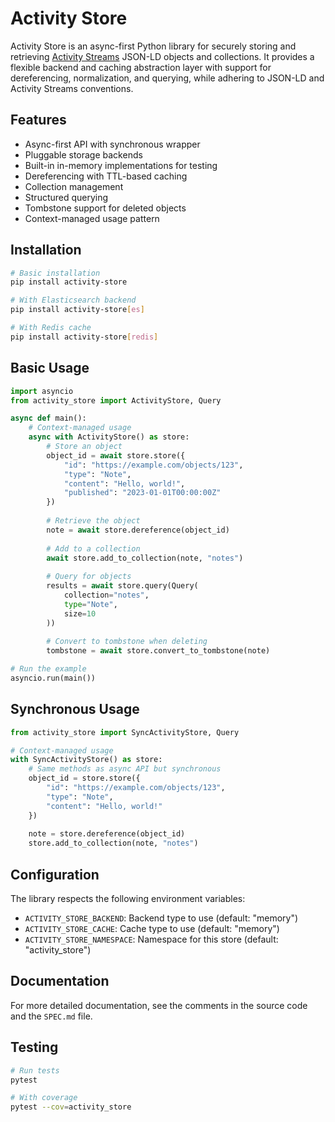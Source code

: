 # Activity Store

Activity Store is an async-first Python library for securely storing and retrieving [Activity Streams](https://www.w3.org/ns/activitystreams) JSON-LD objects and collections. It provides a flexible backend and caching abstraction layer with support for dereferencing, normalization, and querying, while adhering to JSON-LD and Activity Streams conventions.

## Features

- Async-first API with synchronous wrapper
- Pluggable storage backends
- Built-in in-memory implementations for testing
- Dereferencing with TTL-based caching
- Collection management
- Structured querying
- Tombstone support for deleted objects
- Context-managed usage pattern

## Installation

```bash
# Basic installation
pip install activity-store

# With Elasticsearch backend
pip install activity-store[es]

# With Redis cache
pip install activity-store[redis]
```

## Basic Usage

```python
import asyncio
from activity_store import ActivityStore, Query

async def main():
    # Context-managed usage
    async with ActivityStore() as store:
        # Store an object
        object_id = await store.store({
            "id": "https://example.com/objects/123",
            "type": "Note",
            "content": "Hello, world!",
            "published": "2023-01-01T00:00:00Z"
        })
        
        # Retrieve the object
        note = await store.dereference(object_id)
        
        # Add to a collection
        await store.add_to_collection(note, "notes")
        
        # Query for objects
        results = await store.query(Query(
            collection="notes",
            type="Note",
            size=10
        ))
        
        # Convert to tombstone when deleting
        tombstone = await store.convert_to_tombstone(note)

# Run the example
asyncio.run(main())
```

## Synchronous Usage

```python
from activity_store import SyncActivityStore, Query

# Context-managed usage
with SyncActivityStore() as store:
    # Same methods as async API but synchronous
    object_id = store.store({
        "id": "https://example.com/objects/123",
        "type": "Note",
        "content": "Hello, world!"
    })
    
    note = store.dereference(object_id)
    store.add_to_collection(note, "notes")
```

## Configuration

The library respects the following environment variables:

- `ACTIVITY_STORE_BACKEND`: Backend type to use (default: "memory")
- `ACTIVITY_STORE_CACHE`: Cache type to use (default: "memory")
- `ACTIVITY_STORE_NAMESPACE`: Namespace for this store (default: "activity_store")

## Documentation

For more detailed documentation, see the comments in the source code and the `SPEC.md` file.

## Testing

```bash
# Run tests
pytest

# With coverage
pytest --cov=activity_store
```